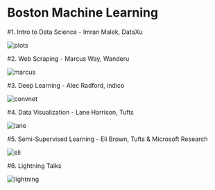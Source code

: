 **Boston Machine Learning**
===================

#1. Intro to Data Science - Imran Malek, DataXu

![plots](http://i.imgur.com/0wJnjgZ.png)

#2. Web Scraping - Marcus Way, Wanderu

![marcus](http://i.imgur.com/TiOGQv6.png)

#3. Deep Learning - Alec Radford, indico

![convnet](http://i.imgur.com/L3lOfoH.png)

#4. Data Visualization - Lane Harrison, Tufts

![lane](http://i.imgur.com/mk1eQ24.jpg)

#5. Semi-Supervised Learning - Eli Brown, Tufts & Microsoft Research

![eli](http://i.imgur.com/kJzIJdi.png)

#6. Lightning Talks

![lightning](http://i.imgur.com/AWUeSdN.png)
